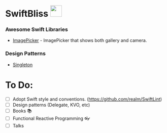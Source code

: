 # SwiftBliss <img src="http://www.carlosicaza.com/wp-content/uploads/2014/07/Swift-logo.png" width="36">

### Awesome Swift Libraries

* [ImagePicker](https://github.com/hyperoslo/ImagePicker) - ImagePicker that shows both gallery and camera.

### Design Patterns

* [Singleton](DesignPatterns/Singleton.md)


# To Do:
- [ ] Adopt Swift style and conventions. (https://github.com/realm/SwiftLint)
- [ ] Design patterns (Delegate, KVO, etc) 
- [ ] Books :books:
- [ ] Functional Reactive Programming :eyeglasses:
- [ ] Talks
